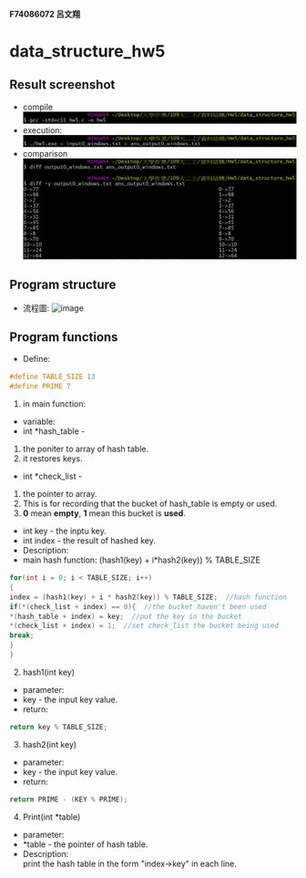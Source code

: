 #### F74086072 呂文翔
# data_structure_hw5
## Result screenshot
* compile
![image](https://github.com/ShawnLu31/data_structure_hw5/blob/main/compile.JPG)
* execution:
![image](https://github.com/ShawnLu31/data_structure_hw5/blob/main/execution.JPG)
* comparison
![image](https://github.com/ShawnLu31/data_structure_hw5/blob/main/diff.JPG)
## Program structure
* 流程圖:
![image](https://github.com/ShawnLu31/data_structure_hw5/blob/main/structure.JPG)
## Program functions
* Define:  
```c
#define TABLE_SIZE 13  
#define PRIME 7
```
1. in main function:
* variable:
* int *hash_table - 
1. the poniter to array of hash table.  
2. it restores keys.
* int *check_list - 
1. the pointer to array.  
2. This is for recording that the bucket of hash_table is empty or used.  
3. **0** mean **empty**, **1** mean this bucket is **used**.  
* int key - the inptu key.
* int index - the result of hashed key.
* Description:  
* main hash function: (hash1(key) + i*hash2(key)) % TABLE_SIZE
```c
for(int i = 0; i < TABLE_SIZE; i++)
{
index = (hash1(key) + i * hash2(key)) % TABLE_SIZE;  //hash function
if(*(check_list + index) == 0){  //the bucket haven't been used
*(hash_table + index) = key;  //put the key in the bucket
*(check_list + index) = 1;  //set check_list the bucket being used
break;
}
}
```
2. hash1(int key)
* parameter:
* key - the input key value.
* return:  
```c
return key % TABLE_SIZE;
```
3. hash2(int key)
* parameter:
* key - the input key value.
* return:  
```c
return PRIME - (KEY % PRIME);
```
4. Print(int *table)
* parameter:
* *table - the pointer of hash table.
* Description:  
print the hash table in the form "index->key" in each line.
